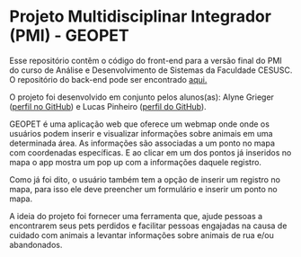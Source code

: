 # Projeto Multidisciplinar Integrador (PMI) - GEOPET

Esse repositório contêm o código do front-end para a versão final do PMI do curso de Análise e Desenvolvimento de Sistemas da Faculdade CESUSC. O repositório do back-end pode ser encontrado [aqui.](https://github.com/alynegrieger/geopet_api)

O projeto foi desenvolvido em conjunto pelos alunos(as): Alyne Grieger ([perfil no GitHub](https://github.com/alynegrieger)) e Lucas Pinheiro ([perfil do GitHub](https://github.com/lucazpinheiro)).


GEOPET é uma aplicação web que oferece um webmap onde onde os usuários podem inserir e visualizar informações sobre animais em uma determinada área. As informações são associadas a um ponto no mapa com coordenadas específicas. E ao clicar em um dos pontos já inseridos no mapa o app mostra um pop up com a informações daquele registro.

Como já foi dito, o usuário também tem a opção de inserir um registro no mapa, para isso ele deve preencher um formulário e inserir um ponto no mapa.

A ideia do projeto foi fornecer uma ferramenta que, ajude pessoas a encontrarem seus pets perdidos e facilitar pessoas engajadas na causa de cuidado com animais a levantar informações sobre animais de rua e/ou abandonados.


